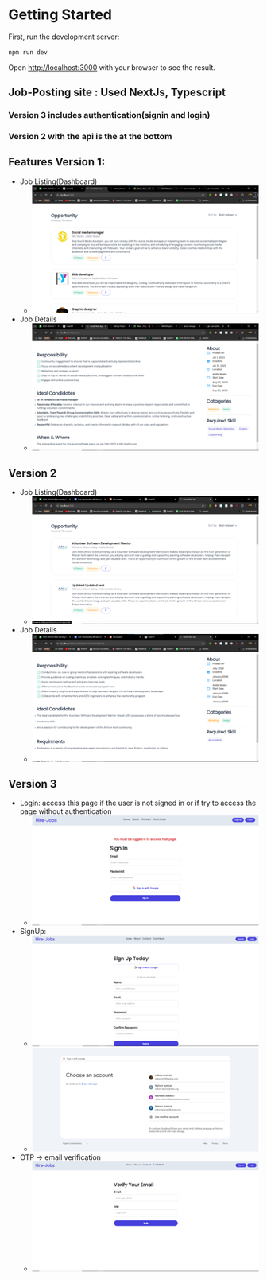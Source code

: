 # Getting Started

First, run the development server:

```bash
npm run dev
```

Open [http://localhost:3000](http://localhost:3000) with your browser to see the result.

## Job-Posting site : Used NextJs, Typescript 
  ### Version 3 includes authentication(signin and login)
  ### Version 2 with the api is the at the bottom
  ## Features Version 1:
  - Job Listing(Dashboard)
    - ![Logo](public/images/dash.png)
  - Job Details
    - ![Logo](public/images/detail.png)

    
  ## Version 2
  - Job Listing(Dashboard)
    - ![Logo](public/images/api-dash.png)
  - Job Details
    - ![Logo](public/images/api-detail.png)

  ## Version 3
  - Login: access this page if the user is not signed in or if try to access the page without authentication
    - ![Logo](public/images/must-login.png)
  - SignUp:
    - ![Logo](public/images/signup.png)
    - ![Logo](public/images/google-signin.png)
  - OTP -> email verification
      -  ![Logo](public/images/otp.png)
